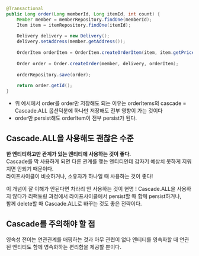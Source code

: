 ```java
@Transactional  
public Long order(Long memberId, Long itemId, int count) {  
    Member member = memberRepository.findOne(memberId);  
    Item item = itemRepository.findOne(itemId);  
  
    Delivery delivery = new Delivery();  
    delivery.setAddress(member.getAddress());  
  
    OrderItem orderItem = OrderItem.createOrderItem(item, item.getPrice(), count);  
  
    Order order = Order.createOrder(member, delivery, orderItem);  
  
    orderRepository.save(order);  
  
    return order.getId();  
}
```
- 위 예시에서 order를 order만 저장해도 되는 이유는 orderItems의 cascade = Cascade.ALL 옵션덕분에 하나만 저장해도 전부 영향이 가는 것이다
- order만 persist해도 orderItem이 전부 persist가 된다.  

## Cascade.ALL을 사용해도 괜찮은 수준
**한 엔티티하고만 관계가 있는 엔티티에 사용하는 것이 좋다.**  
Cascade를 막 사용하게 되면 다른 관계를 맺는 엔티티인데 갑자기 예상치 못하게 지워지면 안되기 때문이다.  
라이프사이클이 비슷하거나, 소유자가 하나일 때 사용하는 것이 좋다!

이 개념이 잘 이해가 안된다면 차라리 안 사용하는 것이 현명 ! 
Cascade.ALL을 사용하지 않다가 리팩토링 과정에서 라이프사이클에서 persist할 때 함께 persist하거나,  
함께 delete할 때 Cascade.ALL로 바꾸는 것도 좋은 전략이다.  

## Cascade를 주의해야 할 점
영속성 전이는 연관관계를 매핑하는 것과 아무 관련이 없다
엔티티를 영속화할 때 연관된 엔티티도 함께 영속화하는 편리함을 제공할 뿐이다.